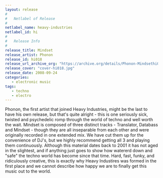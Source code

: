 ```yaml
---
layout: release
#
#   Netlabel of Release
#
netlabel_name: heavy-industries
netlabel_id: hi
#
#   Release Info
#
release_title: Mindset
release_artist: Phonon
release_id: hi018
release_url_archive_org: "https://archive.org/details/Phonon-Mindsethi018"
release_cover: "cover-hi018.jpg"
release_date: 2008-09-24
categories:
   - electronic music
tags:
   - techno
   - electro
---
```

Phonon, the first artist that joined Heavy Industries, might be the last to have his own release, but that's quite alright - this is one seriously sick, twisted and psychedelic romp through the world of techno and well worth the wait. Mindset is composed of three distinct tracks - Translator, Databass and Mindset - though they are all inseparable from each other and were originally recorded in one extended mix. We have cut them up for the convenience of DJ's, but we highly recommend getting all 3 and playing them continuously. Although this material dates back to 2001 it has not aged in the slightest, and if anything just goes to show how watererd down and "safe" the techno world has become since that time. Hard, fast, funky, and ridiculously creative, this is exactly why Heavy Industires was formed in the first place and we cannot describe how happy we are to finally get this music out to the world.




